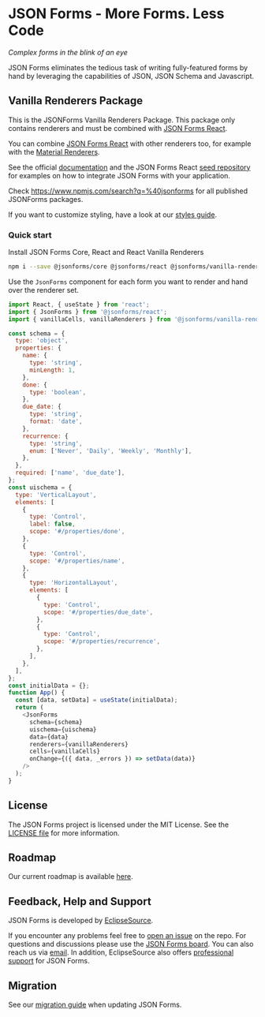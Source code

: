 # JSON Forms - More Forms. Less Code

_Complex forms in the blink of an eye_

JSON Forms eliminates the tedious task of writing fully-featured forms by hand by leveraging the capabilities of JSON, JSON Schema and Javascript.

## Vanilla Renderers Package

This is the JSONForms Vanilla Renderers Package. This package only contains renderers and must be combined with [JSON Forms React](https://github.com/eclipsesource/jsonforms/blob/master/packages/react).

You can combine [JSON Forms React](https://github.com/eclipsesource/jsonforms/blob/master/packages/react) with other renderers too, for example with the [Material Renderers](https://github.com/eclipsesource/jsonforms/tree/master/packages/material).

See the official [documentation](https://jsonforms.io/docs/integrations/react/) and the JSON Forms React [seed repository](https://github.com/eclipsesource/jsonforms-react-seed) for examples on how to integrate JSON Forms with your application.

Check <https://www.npmjs.com/search?q=%40jsonforms> for all published JSONForms packages.

If you want to customize styling, have a look at our [styles guide](https://github.com/eclipsesource/jsonforms/blob/master/packages/vanilla-renderers/Styles.md).

### Quick start

Install JSON Forms Core, React and React Vanilla Renderers

```bash
npm i --save @jsonforms/core @jsonforms/react @jsonforms/vanilla-renderers
```

Use the `JsonForms` component for each form you want to render and hand over the renderer set.

```js
import React, { useState } from 'react';
import { JsonForms } from '@jsonforms/react';
import { vanillaCells, vanillaRenderers } from '@jsonforms/vanilla-renderers';

const schema = {
  type: 'object',
  properties: {
    name: {
      type: 'string',
      minLength: 1,
    },
    done: {
      type: 'boolean',
    },
    due_date: {
      type: 'string',
      format: 'date',
    },
    recurrence: {
      type: 'string',
      enum: ['Never', 'Daily', 'Weekly', 'Monthly'],
    },
  },
  required: ['name', 'due_date'],
};
const uischema = {
  type: 'VerticalLayout',
  elements: [
    {
      type: 'Control',
      label: false,
      scope: '#/properties/done',
    },
    {
      type: 'Control',
      scope: '#/properties/name',
    },
    {
      type: 'HorizontalLayout',
      elements: [
        {
          type: 'Control',
          scope: '#/properties/due_date',
        },
        {
          type: 'Control',
          scope: '#/properties/recurrence',
        },
      ],
    },
  ],
};
const initialData = {};
function App() {
  const [data, setData] = useState(initialData);
  return (
    <JsonForms
      schema={schema}
      uischema={uischema}
      data={data}
      renderers={vanillaRenderers}
      cells={vanillaCells}
      onChange={({ data, _errors }) => setData(data)}
    />
  );
}
```

## License

The JSON Forms project is licensed under the MIT License. See the [LICENSE file](https://github.com/eclipsesource/jsonforms/blob/master/LICENSE) for more information.

## Roadmap

Our current roadmap is available [here](https://github.com/eclipsesource/jsonforms/blob/master/ROADMAP.md).

## Feedback, Help and Support

JSON Forms is developed by [EclipseSource](https://eclipsesource.com).

If you encounter any problems feel free to [open an issue](https://github.com/eclipsesource/jsonforms/issues/new/choose) on the repo.
For questions and discussions please use the [JSON Forms board](https://jsonforms.discourse.group).
You can also reach us via [email](mailto:jsonforms@eclipsesource.com?subject=JSON%20Forms).
In addition, EclipseSource also offers [professional support](https://jsonforms.io/support) for JSON Forms.

## Migration

See our [migration guide](https://github.com/eclipsesource/jsonforms/blob/master/MIGRATION.md) when updating JSON Forms.

